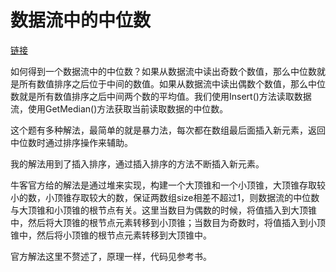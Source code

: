 # 数据流中的中位数

[链接](https://www.nowcoder.com/practice/9be0172896bd43948f8a32fb954e1be1?tpId=13&tqId=11216&rp=1&ru=%2Fta%2Fcoding-interviews&qru=%2Fta%2Fcoding-interviews%2Fquestion-ranking&tab=answerKey)

如何得到一个数据流中的中位数？如果从数据流中读出奇数个数值，那么中位数就是所有数值排序之后位于中间的数值。如果从数据流中读出偶数个数值，那么中位数就是所有数值排序之后中间两个数的平均值。我们使用Insert()方法读取数据流，使用GetMedian()方法获取当前读取数据的中位数。



这个题有多种解法，最简单的就是暴力法，每次都在数组最后面插入新元素，返回中位数时通过排序操作来辅助。

我的解法用到了插入排序，通过插入排序的方法不断插入新元素。

牛客官方给的解法是通过堆来实现，构建一个大顶锥和一个小顶锥，大顶锥存取较小的数，小顶锥存取较大的数，保证两数组size相差不超过1，则数据流的中位数与大顶锥和小顶锥的根节点有关。这里当数目为偶数的时候，将值插入到大顶锥中，然后将大顶锥的根节点元素转移到小顶锥；当数目为奇数时，将值插入到小顶锥中，然后将小顶锥的根节点元素转移到大顶锥中。

官方解法这里不赘述了，原理一样，代码见参考书。